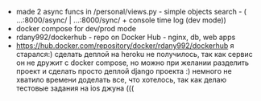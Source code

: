 - made 2 async funcs in /personal/views.py - simple objects search - ( ...:8000/async/ | ...:8000/sync/ + console time log (dev mode))
- docker compose for dev/prod mode
- rdany992/dockerhub - repo on Docker Hub - nginx, db, web apps
- https://hub.docker.com/repository/docker/rdany992/dockerhub
я старался:)
сделать деплой на heroku не получилось, так как сервис он не дружит с docker compose, но можно при желании разделить проект и сделать просто деплой django проекта :) немного не хватило времени доделать все, что хотелось, так как делаю тестовые задания на ios джуна (((
